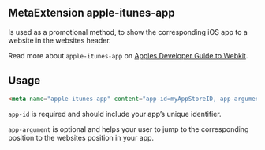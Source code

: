 ## MetaExtension apple-itunes-app

Is used as a promotional method, to show the corresponding iOS app to a website in the websites header. 

Read more about `apple-itunes-app` on [Apples Developer Guide to Webkit](https://developer.apple.com/documentation/webkit/promoting_apps_with_smart_app_banners).

## Usage

````html
<meta name="apple-itunes-app" content="app-id=myAppStoreID, app-argument=myURL">
````

`app-id` is required and should include your app’s unique identifier.

`app-argument` is optional and helps your user to jump to the corresponding position to the websites position in your app.
